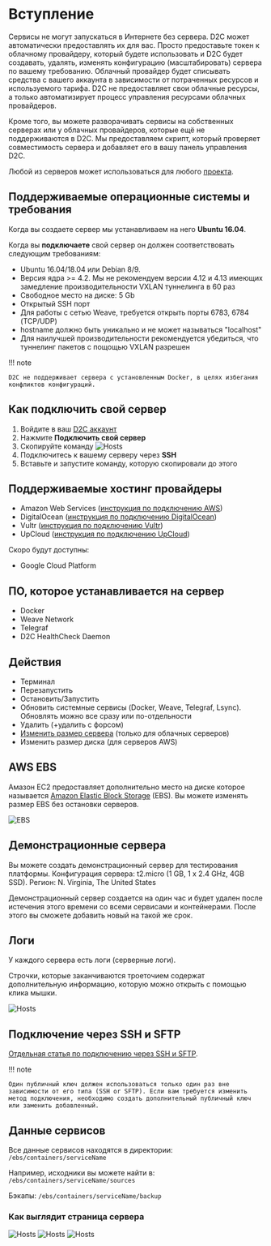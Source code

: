# Вступление

Сервисы не могут запускаться в Интернете без сервера. D2C может автоматически предоставлять их для вас. Просто предоставьте токен к облачному провайдеру, который будете использовать и D2C будет создавать, удалять, изменять конфигурацию (масштабировать) сервера по вашему требованию. Облачный провайдер будет списывать средства с вашего аккаунта в зависимости от потраченных ресурсов и используемого тарифа. D2C не предоставляет свои облачные ресурсы, а только автоматизирует процесс управления ресурсами облачных провайдеров.

Кроме того, вы можете разворачивать сервисы на собственных серверах или у облачных провайдеров, которые ещё не поддерживаются в D2C. Мы предоставляем скрипт, который проверяет совместимость сервера и добавляет его в вашу панель управления D2C.

Любой из серверов может использоваться для любого [проекта](/getting-started/projects/).

## Поддерживаемые операционные системы и требования

Когда вы создаете сервер мы устанавливаем на него **Ubuntu 16.04**.

Когда вы **подключаете** свой сервер он должен соответствовать следующим требованиям:

- Ubuntu 16.04/18.04 или Debian 8/9.
- Версия ядра >= 4.2. Мы не рекомендуем версии 4.12 и 4.13 имеющих замедление производительности VXLAN туннелинга в 60 раз
- Свободное место на диске: 5 Gb
- Открытый SSH порт
- Для работы с сетью Weave, требуется открыть порты 6783, 6784 (TCP/UDP)
- hostname должно быть уникально и не может называться "localhost"
- Для наилучшей производительности рекомендуется убедиться, что туннелинг пакетов с пощощью VXLAN разрешен

!!! note

    D2C не поддерживает сервера с установленным Docker, в целях избегания конфликтов конфигураций.

## Как подключить свой сервер

1. Войдите в ваш [D2C аккаунт](https://panel.d2c.io/account/signup)
2. Нажмите **Подключить свой сервер**
3. Скопируйте команду
![Hosts](../img/hosts_connect_own.png)
4. Подключитесь к вашему серверу через **SSH**
5. Вставьте и запустите команду, которую скопировали до этого

## Поддерживаемые хостинг провайдеры

- Amazon Web Services ([инструкция по подключению AWS](/getting-started/cloud-providers/#amazon-web-services))
- DigitalOcean ([инструкция по подключению DigitalOcean](/getting-started/cloud-providers/#digital-ocean))
- Vultr ([инструкция по подключению Vultr](/getting-started/cloud-providers/#vultr))
- UpCloud ([инструкция по подключению UpCloud](/getting-started/cloud-providers/#upcloud))

Скоро будут доступны:

- Google Cloud Platform

## ПО, которое устанавливается на сервер

- Docker
- Weave Network
- Telegraf
- D2C HealthCheck Daemon

## Действия

- Терминал
- Перезапустить
- Остановить/Запустить
- Обновить системные сервисы (Docker, Weave, Telegraf, Lsync). Обновлять можно все сразу или по-отдельности
- Удалить (+удалить с форсом)
- [Изменить размер сервера](/platform/scaling/#_3) (только для облачных серверов)
- Изменить размер диска (для серверов AWS)

## AWS EBS

Амазон EC2 предоставляет дополнительно место  на диске которое называется [Amazon Elastic Block Storage](https://aws.amazon.com/ebs/?nc1=h_ls) (EBS). Вы можете изменять размер EBS без остановки серверов.

![EBS](../img/scaling_ebs.png)

## Демонстрационные сервера

Вы можете создать демонстрационный сервер для тестирования платформы.
Конфигурация сервера: t2.micro (1 GB, 1 x 2.4 GHz, 4GB SSD).
Регион: N. Virginia, The United States

Демонстрационный сервер создается на один час и будет удален после истечения этого времени со всеми сервисами и контейнерами. После этого вы сможете добавить новый на такой же срок.

## Логи

У каждого сервера есть логи (серверные логи).

Строчки, которые заканчиваются троеточием содержат дополнительную информацию, которую можно открыть с помощью клика мышки.

![Hosts](../img/host_logs.png)

## Подключение через SSH и SFTP

[Отдельная статья по подключению через SSH и SFTP](/platform/ssh-sftp/).

!!! note

    Один публичный ключ должен использоваться только один раз вне зависимости от его типа (SSH or SFTP). Если вам требуется изменить метод подключения, необходимо создать дополнительный публичный ключ или заменить добавленный.

## Данные сервисов

Все данные сервисов находятся в директории:
`/ebs/containers/serviceName`

Например, исходники вы можете найти в:
`/ebs/containers/serviceName/sources`

Бэкапы:
`/ebs/containers/serviceName/backup`

### Как выглядит страница сервера

![Hosts](../img/host_page.png)
![Hosts](../img/host_page2.png)
![Hosts](../img/host_page3.png)
